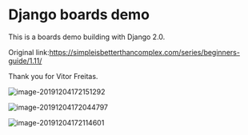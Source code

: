# Django boards demo

This is a boards demo building with Django 2.0.

Original link:https://simpleisbetterthancomplex.com/series/beginners-guide/1.11/

Thank you for Vitor Freitas.



![image-20191204172151292](https://klause-blog-pictures.oss-cn-shanghai.aliyuncs.com/ipic/2019-12-04-092152.png)

![image-20191204172044797](https://klause-blog-pictures.oss-cn-shanghai.aliyuncs.com/ipic/2019-12-04-092045.png)

![image-20191204172114601](https://klause-blog-pictures.oss-cn-shanghai.aliyuncs.com/ipic/2019-12-04-092115.png)



